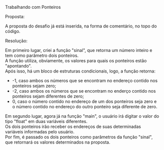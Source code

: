 Trabalhando com Ponteiros

Proposta:

A proposta do desafio já está inserida, na forma de comentário, no topo do código.

Resolução:

Em primeiro lugar, criei a função "sinal", que retorna um número inteiro e tem como parâmetro dois ponteiros.   
A função utiliza, obviamente, os valores para quais os ponteiros estão "apontando".   
Após isso, há um bloco de estruturas condicionais, logo, a função retorna:
+ -1, caso ambos os números que se encontram no endereço contido nos ponteiros sejam zero;
+ -2, caso ambos os números que se encontram no enderço contido nos ponteiros sejam diferentes de zero;   
+ 0, caso o número contido no endereço de um dos ponteiros seja zero e o número contido no endereço do outro ponteiro seja diferente de zero.   

Em segundo lugar, agora já na função "main", o usuário irá digitar o valor do tipo "float" em duas variáveis diferentes.   
Os dois ponteiros irão receber os endereços de suas determinadas variáveis informadas pelo usuário.    
Por fim, é passado os dois ponteiros como parâmetros da função "sinal", que retornará os valores determinados na proposta.               
